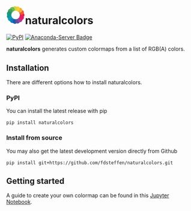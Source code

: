 # <img src="https://raw.githubusercontent.com/fdsteffen/naturalcolors/master/docs/images/icon.png" width="50">naturalcolors
[![PyPI](https://img.shields.io/pypi/v/naturalcolors)](https://pypi.org/project/naturalcolors/)
[![Anaconda-Server Badge](https://anaconda.org/fdsteffen/naturalcolors/badges/version.svg)](https://anaconda.org/fdsteffen/naturalcolors/badges/version.svg)


**naturalcolors** generates custom colormaps from a list of RGB(A) colors.

## Installation
There are different options how to install naturalcolors. 

### PyPI
You can install the latest release with pip
```
pip install naturalcolors
```

### Install from source
You may also get the latest development version directly from Github
```
pip install git+https://github.com/fdsteffen/naturalcolors.git
```

## Getting started
A guide to create your own colormap can be found in this [Jupyter Notebook](https://github.com/fdsteffen/naturalcolors/blob/master/docs/naturalcolors_tutorial.ipynb).
